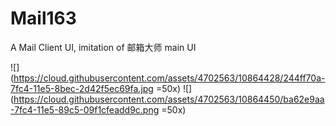 # Mail163
A Mail Client UI, imitation of 邮箱大师 main UI


![](https://cloud.githubusercontent.com/assets/4702563/10864428/244ff70a-7fc4-11e5-8bec-2d42f5ec69fa.jpg =50x)
![](https://cloud.githubusercontent.com/assets/4702563/10864450/ba62e9aa-7fc4-11e5-89c5-09f1cfeadd9c.png =50x)


